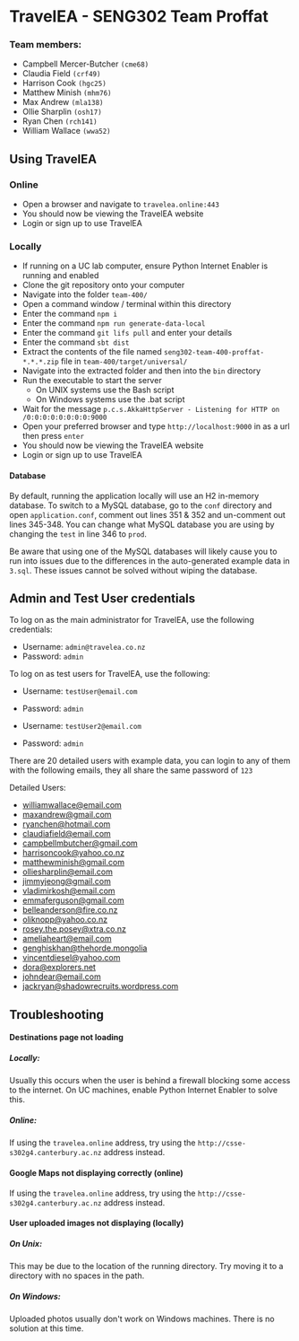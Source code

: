 # TravelEA - SENG302 Team Proffat

### Team members: 
- Campbell Mercer-Butcher `(cme68)`
- Claudia Field `(crf49)`
- Harrison Cook `(hgc25)`
- Matthew Minish `(mhm76)`
- Max Andrew `(mla138)`
- Ollie Sharplin `(osh17)`
- Ryan Chen `(rch141)`
- William Wallace `(wwa52)`

## Using TravelEA

### Online
- Open a browser and navigate to `travelea.online:443`
- You should now be viewing the TravelEA website
- Login or sign up to use TravelEA

### Locally
- If running on a UC lab computer, ensure Python Internet Enabler is running and enabled
- Clone the git repository onto your computer
- Navigate into the folder `team-400/`
- Open a command window / terminal within this directory
- Enter the command `npm i`
- Enter the command `npm run generate-data-local`
- Enter the command `git lifs pull` and enter your details
- Enter the command `sbt dist`
- Extract the contents of the file named `seng302-team-400-proffat-*.*.*.zip` file in `team-400/target/universal/`
- Navigate into the extracted folder and then into the `bin` directory
- Run the executable to start the server
    - On UNIX systems use the Bash script
    - On Windows systems use the .bat script
- Wait for the message `p.c.s.AkkaHttpServer - Listening for HTTP on /0:0:0:0:0:0:0:0:9000`
- Open your preferred browser and type `http://localhost:9000` in as a url then press `enter`
- You should now be viewing the TravelEA website
- Login or sign up to use TravelEA

#### Database
By default, running the application locally will use an H2 in-memory database. To switch to a MySQL database, go to the `conf` directory and open `application.conf`, comment out lines 351 & 352 and un-comment out lines 345-348. 
You can change what MySQL database you are using by changing the `test` in line 346 to `prod`.

Be aware that using one of the MySQL databases will likely cause you to run into issues due to the differences in the auto-generated example data in `3.sql`. These issues cannot be solved without wiping the database.


## Admin and Test User credentials
To log on as the main administrator for TravelEA, use the following credentials:
- Username: `admin@travelea.co.nz`
- Password: `admin`

To log on as test users for TravelEA, use the following:
- Username: `testUser@email.com`
- Password: `admin`

- Username: `testUser2@email.com`
- Password: `admin`

There are 20 detailed users with example data, you can login to any of them with the following emails, they all share the same password of `123`

Detailed Users:
* williamwallace@email.com
* maxandrew@gmail.com
* ryanchen@hotmail.com
* claudiafield@email.com
* campbellmbutcher@gmail.com
* harrisoncook@yahoo.co.nz
* matthewminish@gmail.com
* olliesharplin@email.com
* jimmyjeong@gmail.com
* vladimirkosh@email.com
* emmaferguson@gmail.com
* belleanderson@fire.co.nz
* oliknopp@yahoo.co.nz
* rosey.the.posey@xtra.co.nz
* ameliaheart@email.com
* genghiskhan@thehorde.mongolia
* vincentdiesel@yahoo.com
* dora@explorers.net
* johndear@email.com
* jackryan@shadowrecruits.wordpress.com


## Troubleshooting
#### Destinations page not loading
##### Locally: 
Usually this occurs when the user is behind a firewall blocking some access to the internet. On UC machines, enable Python Internet Enabler to solve this.
##### Online:
If using the `travelea.online` address, try using the `http://csse-s302g4.canterbury.ac.nz` address instead.

#### Google Maps not displaying correctly (online)
If using the `travelea.online` address, try using the `http://csse-s302g4.canterbury.ac.nz` address instead.

#### User uploaded images not displaying (locally)
##### On Unix:
This may be due to the location of the running directory. Try moving it to a directory with no spaces in the path.
##### On Windows:
Uploaded photos usually don't work on Windows machines. There is no solution at this time.